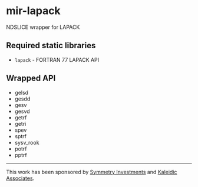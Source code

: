 # mir-lapack
NDSLICE wrapper for LAPACK

## Required static libraries
 - `lapack` - FORTRAN 77 LAPACK API

## Wrapped API

 - gelsd
 - gesdd
 - gesv
 - gesvd
 - getrf
 - getri
 - spev
 - sptrf
 - sysv_rook
 - potrf
 - pptrf

---------------

This work has been sponsored by [Symmetry Investments](http://symmetryinvestments.com) and [Kaleidic Associates](https://github.com/kaleidicassociates).
